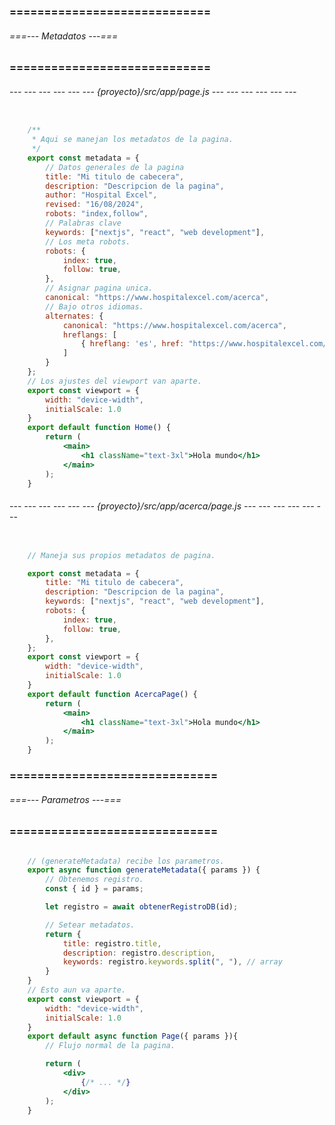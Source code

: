 ### ============================= ###
###### ===--- Metadatos ---=== ######
### ============================= ###

###### --- --- --- --- --- --- {proyecto}/src/app/page.js --- --- --- --- --- --- ######

<!-- Pagina principal. -->

```jsx

	/**
	 * Aqui se manejan los metadatos de la pagina.
	 */
	export const metadata = {
		// Datos generales de la pagina
		title: "Mi titulo de cabecera",
		description: "Descripcion de la pagina", 
	    author: "Hospital Excel",
	    revised: "16/08/2024", 
        robots: "index,follow", 
		// Palabras clave
		keywords: ["nextjs", "react", "web development"], 
		// Los meta robots.
		robots: {
			index: true,
			follow: true,
		},
		// Asignar pagina unica.
		canonical: "https://www.hospitalexcel.com/acerca",
		// Bajo otros idiomas.
        alternates: {
            canonical: "https://www.hospitalexcel.com/acerca",
            hreflangs: [
                { hreflang: 'es', href: "https://www.hospitalexcel.com/acerca" }
            ]
        }
	};
	// Los ajustes del viewport van aparte.
	export const viewport = {
	    width: "device-width", 
	    initialScale: 1.0
	}
	export default function Home() {
		return (
			<main>
				<h1 className="text-3xl">Hola mundo</h1>
			</main>
		);
	}
```

###### --- --- --- --- --- --- {proyecto}/src/app/acerca/page.js --- --- --- --- --- --- ######

<!-- Pagina Acerca. -->

```jsx

	// Maneja sus propios metadatos de pagina.

	export const metadata = {
		title: "Mi titulo de cabecera",
		description: "Descripcion de la pagina", 
		keywords: ["nextjs", "react", "web development"], 
		robots: {
			index: true,
			follow: true,
		},
	};
	export const viewport = {
	    width: "device-width", 
	    initialScale: 1.0
	}
	export default function AcercaPage() {
		return (
			<main>
				<h1 className="text-3xl">Hola mundo</h1>
			</main>
		);
	}
```

### ============================== ###
###### ===--- Parametros ---=== ######
### ============================== ###

<!-- Necesitas setear los metadatos dependiendo de los parametros??? -->

```jsx

	// (generateMetadata) recibe los parametros.
	export async function generateMetadata({ params }) {
		// Obtenemos registro.
		const { id } = params;

		let registro = await obtenerRegistroDB(id);

		// Setear metadatos.
		return {
			title: registro.title,
			description: registro.description,
			keywords: registro.keywords.split(", "), // array
		}
	}
	// Esto aun va aparte.
	export const viewport = {
	    width: "device-width", 
	    initialScale: 1.0
	}
	export default async function Page({ params }){
		// Flujo normal de la pagina.

		return (
			<div>
				{/* ... */}
			</div>
		);
	}
```